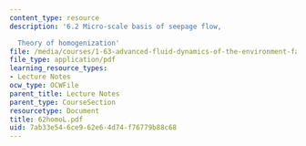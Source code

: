 ```yaml
---
content_type: resource
description: '6.2 Micro-scale basis of seepage flow,

  Theory of homogenization'
file: /media/courses/1-63-advanced-fluid-dynamics-of-the-environment-fall-2002/7ab33e546ce962e64d74f76779b88c68_62homoL.pdf
file_type: application/pdf
learning_resource_types:
- Lecture Notes
ocw_type: OCWFile
parent_title: Lecture Notes
parent_type: CourseSection
resourcetype: Document
title: 62homoL.pdf
uid: 7ab33e54-6ce9-62e6-4d74-f76779b88c68
---
```

